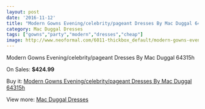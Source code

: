 ```yaml
---
layout: post
date: '2016-11-12'
title: "Modern Gowns Evening/celebrity/pageant Dresses By Mac Duggal 64315h"
category: Mac Duggal Dresses
tags: ["gowns","party","modern","dresses","cheap"]
image: http://www.neoformal.com/6011-thickbox_default/modern-gowns-evening-celebrity-pageant-dresses-by-mac-duggal-64315h.jpg
---
```

Modern Gowns Evening/celebrity/pageant Dresses By Mac Duggal 64315h

On Sales: **$424.99**
<a href="https://www.neoformal.com/en/mac-duggal-dresses/2192-modern-gowns-evening-celebrity-pageant-dresses-by-mac-duggal-64315h.html"><amp-img layout="responsive" width="600" height="600" src="//www.neoformal.com/6011-thickbox_default/modern-gowns-evening-celebrity-pageant-dresses-by-mac-duggal-64315h.jpg" alt="Modern Gowns Evening/celebrity/pageant Dresses By Mac Duggal 64315h 0" /></a>
<a href="https://www.neoformal.com/en/mac-duggal-dresses/2192-modern-gowns-evening-celebrity-pageant-dresses-by-mac-duggal-64315h.html"><amp-img layout="responsive" width="600" height="600" src="//www.neoformal.com/6012-thickbox_default/modern-gowns-evening-celebrity-pageant-dresses-by-mac-duggal-64315h.jpg" alt="Modern Gowns Evening/celebrity/pageant Dresses By Mac Duggal 64315h 1" /></a>

Buy it: [Modern Gowns Evening/celebrity/pageant Dresses By Mac Duggal 64315h](https://www.neoformal.com/en/mac-duggal-dresses/2192-modern-gowns-evening-celebrity-pageant-dresses-by-mac-duggal-64315h.html "Modern Gowns Evening/celebrity/pageant Dresses By Mac Duggal 64315h")

View more: [Mac Duggal Dresses](https://www.neoformal.com/en/18-mac-duggal-dresses "Mac Duggal Dresses")